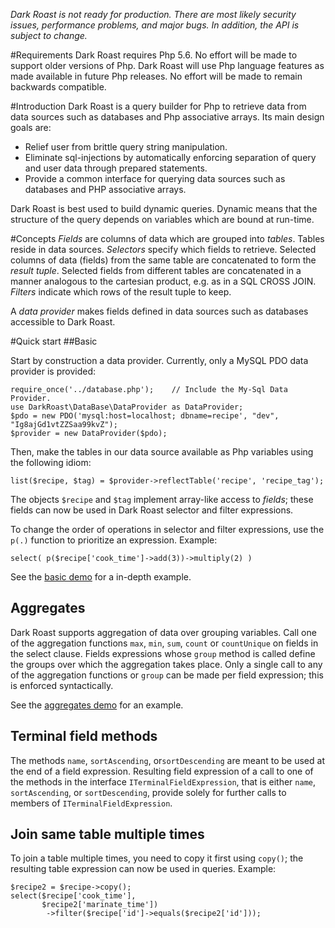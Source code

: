 *Dark Roast is not ready for production. There are most likely security issues, performance problems, and major bugs. In addition, the API is subject to change.* 

#Requirements
Dark Roast requires Php 5.6. No effort will be made to support older versions of Php. Dark Roast will use Php language features as made available in future Php releases. No effort will be made to remain backwards compatible. 

#Introduction
Dark Roast is a query builder for Php to retrieve data from data sources such as databases and Php associative arrays. Its main design goals are:

* Relief user from brittle query string manipulation.
* Eliminate sql-injections by automatically enforcing separation of query and user data through prepared statements.
* Provide a common interface for querying data sources such as databases and PHP associative arrays.

Dark Roast is best used to build dynamic queries. Dynamic means that the structure of the query depends on variables which are bound at run-time.

#Concepts
*Fields* are columns of data which are grouped into *tables*. Tables reside in data sources. *Selectors* specify which fields to retrieve. Selected columns of data (fields) from the same table are concatenated to form the *result tuple*. Selected fields from different tables are concatenated in a manner analogous to the cartesian product, e.g. as in a SQL CROSS JOIN. *Filters* indicate which rows of the result tuple to keep.

A *data provider* makes fields defined in data sources such as databases accessible to Dark Roast.
 
#Quick start
##Basic

Start by construction a data provider. Currently, only a MySQL PDO data provider is provided:
```
require_once('../database.php');    // Include the My-Sql Data Provider.  
use DarkRoast\DataBase\DataProvider as DataProvider;
$pdo = new PDO('mysql:host=localhost; dbname=recipe', "dev", "Ig8ajGd1vtZZSaa99kvZ");
$provider = new DataProvider($pdo);
```

Then, make the tables in our data source available as Php variables using the following idiom:
```
list($recipe, $tag) = $provider->reflectTable('recipe', 'recipe_tag');
```
The objects `$recipe` and `$tag` implement array-like access to *fields*; these fields can now be used in Dark Roast selector and filter expressions. 

To change the order of operations in selector and filter expressions, use the `p(.)` function to prioritize an expression.
Example:
```
select( p($recipe['cook_time']->add(3))->multiply(2) )
```

See the [basic demo](demo/basic.php) for a in-depth example.      

## Aggregates
Dark Roast supports aggregation of data over grouping variables. Call one of the aggregation functions `max`, `min`, `sum`, `count` or `countUnique` on fields in the select clause. Fields expressions whose `group` method is called define the groups over which the aggregation takes place. Only a single call to any of the aggregation functions or `group` can be made per field expression; this is enforced syntactically.

See the [aggregates demo](demo/aggregates.php) for an example.

## Terminal field methods
The methods `name`, `sortAscending`, or`sortDescending` are meant to be used at the end of a field expression. Resulting field expression of a call to one of the methods in the interface `ITerminalFieldExpression`, that is either `name`, `sortAscending`, or `sortDescending`, provide solely for further calls to members of `ITerminalFieldExpression`. 

## Join same table multiple times
To join a table multiple times, you need to copy it first using `copy()`; the resulting table expression can now be used in queries.
Example:
```
$recipe2 = $recipe->copy();
select($recipe['cook_time'],
       $recipe2['marinate_time'])
        ->filter($recipe['id']->equals($recipe2['id']));
```